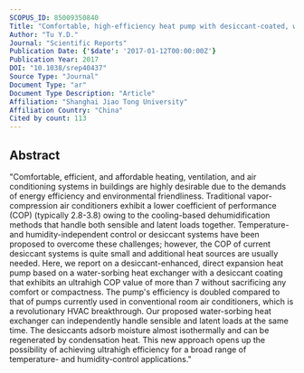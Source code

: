 ```yaml
---
SCOPUS_ID: 85009350840
Title: "Comfortable, high-efficiency heat pump with desiccant-coated, water-sorbing heat exchangers"
Author: "Tu Y.D."
Journal: "Scientific Reports"
Publication Date: {'$date': '2017-01-12T00:00:00Z'}
Publication Year: 2017
DOI: "10.1038/srep40437"
Source Type: "Journal"
Document Type: "ar"
Document Type Description: "Article"
Affiliation: "Shanghai Jiao Tong University"
Affiliation Country: "China"
Cited by count: 113
---
```


## Abstract
"Comfortable, efficient, and affordable heating, ventilation, and air conditioning systems in buildings are highly desirable due to the demands of energy efficiency and environmental friendliness. Traditional vapor-compression air conditioners exhibit a lower coefficient of performance (COP) (typically 2.8-3.8) owing to the cooling-based dehumidification methods that handle both sensible and latent loads together. Temperature- and humidity-independent control or desiccant systems have been proposed to overcome these challenges; however, the COP of current desiccant systems is quite small and additional heat sources are usually needed. Here, we report on a desiccant-enhanced, direct expansion heat pump based on a water-sorbing heat exchanger with a desiccant coating that exhibits an ultrahigh COP value of more than 7 without sacrificing any comfort or compactness. The pump's efficiency is doubled compared to that of pumps currently used in conventional room air conditioners, which is a revolutionary HVAC breakthrough. Our proposed water-sorbing heat exchanger can independently handle sensible and latent loads at the same time. The desiccants adsorb moisture almost isothermally and can be regenerated by condensation heat. This new approach opens up the possibility of achieving ultrahigh efficiency for a broad range of temperature- and humidity-control applications."
